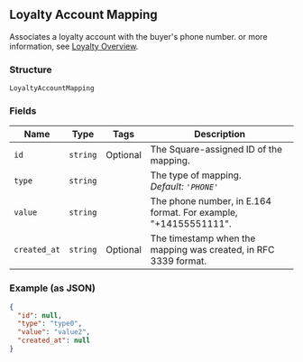 ## Loyalty Account Mapping

Associates a loyalty account with the buyer's phone number.
or more information, see 
[Loyalty Overview](https://developer.squareup.com/docs/docs/loyalty/overview).

### Structure

`LoyaltyAccountMapping`

### Fields

| Name | Type | Tags | Description |
|  --- | --- | --- | --- |
| `id` | `string` | Optional | The Square-assigned ID of the mapping. |
| `type` | `string` |  | The type of mapping.<br>*Default: `'PHONE'`* |
| `value` | `string` |  | The phone number, in E.164 format. For example, "+14155551111". |
| `created_at` | `string` | Optional | The timestamp when the mapping was created, in RFC 3339 format. |

### Example (as JSON)

```json
{
  "id": null,
  "type": "type0",
  "value": "value2",
  "created_at": null
}
```

